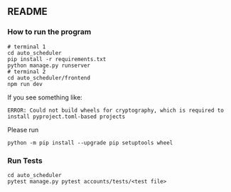 ## README

### How to run the program
```
# terminal 1
cd auto_scheduler
pip install -r requirements.txt
python manage.py runserver
# terminal 2
cd auto_scheduler/frontend
npm run dev
```
If you see something like:
```
ERROR: Could not build wheels for cryptography, which is required to install pyproject.toml-based projects
```
Please run
```
python -m pip install --upgrade pip setuptools wheel
```

### Run Tests
```
cd auto_scheduler
pytest manage.py pytest accounts/tests/<test file>
```

